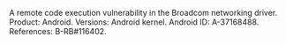 A remote code execution vulnerability in the Broadcom networking driver. Product: Android. Versions: Android kernel. Android ID: A-37168488. References: B-RB#116402.